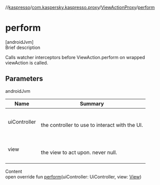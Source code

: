//[kaspresso](../../index.md)/[com.kaspersky.kaspresso.proxy](../index.md)/[ViewActionProxy](index.md)/[perform](perform.md)



# perform  
[androidJvm]  
Brief description  


Calls watcher interceptors before ViewAction.perform on wrapped viewAction is called.



## Parameters  
  
androidJvm  
  
|  Name|  Summary| 
|---|---|
| uiController| <br><br>the controller to use to interact with the UI.<br><br>
| view| <br><br>the view to act upon. never null.<br><br>
  
  
Content  
open override fun [perform](perform.md)(uiController: UiController, view: [View](https://developer.android.com/reference/kotlin/android/view/View.html))  



